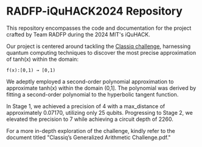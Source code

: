 # RADFP-iQuHACK2024 Repository
This repository encompasses the code and documentation for the project crafted by Team RADFP during the 2024 MIT's iQuHACK.

Our project is centered around tackling the [Classiq challenge,](https://github.com/iQuHACK/2024_Classiq/tree/main) harnessing quantum computing techniques to discover the most precise approximation of tanh(x) within the domain:

    f(x):[0,1) → [0,1)

We adeptly employed a second-order polynomial approximation to approximate tanh(x) within the domain (0,1]. The polynomial was derived by fitting a second-order polynomial to the hyperbolic tangent function.

In Stage 1, we achieved a precision of 4 with a max_distance of approximately 0.07170, utilizing only 25 qubits. Progressing to Stage 2, we elevated the precision to 7 while achieving a circuit depth of 2260.

For a more in-depth exploration of the challenge, kindly refer to the document titled "Classiq’s Generalized Arithmetic Challenge.pdf."
